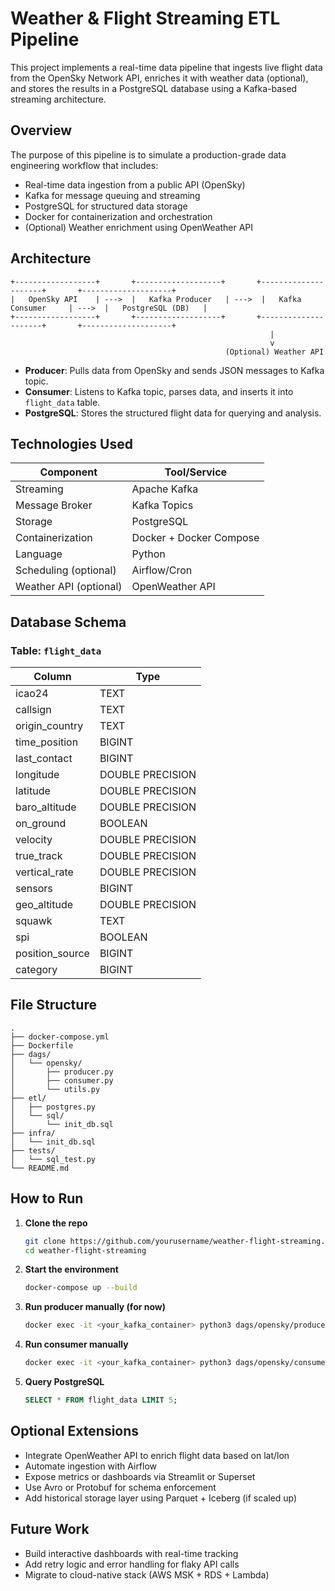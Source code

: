 # Weather & Flight Streaming ETL Pipeline

This project implements a real-time data pipeline that ingests live flight data from the OpenSky Network API, enriches it with weather data (optional), and stores the results in a PostgreSQL database using a Kafka-based streaming architecture.

## Overview

The purpose of this pipeline is to simulate a production-grade data engineering workflow that includes:

- Real-time data ingestion from a public API (OpenSky)
- Kafka for message queuing and streaming
- PostgreSQL for structured data storage
- Docker for containerization and orchestration
- (Optional) Weather enrichment using OpenWeather API

## Architecture

```text
+------------------+       +-------------------+       +---------------------+       +--------------------+
|   OpenSky API    | --->  |   Kafka Producer   | --->  |   Kafka Consumer     | --->  |   PostgreSQL (DB)   |
+------------------+       +-------------------+       +---------------------+       +--------------------+
                                                          |
                                                          v
                                                (Optional) Weather API
```

- **Producer**: Pulls data from OpenSky and sends JSON messages to Kafka topic.
- **Consumer**: Listens to Kafka topic, parses data, and inserts it into `flight_data` table.
- **PostgreSQL**: Stores the structured flight data for querying and analysis.

## Technologies Used

| Component         | Tool/Service           |
|------------------|------------------------|
| Streaming        | Apache Kafka           |
| Message Broker   | Kafka Topics           |
| Storage          | PostgreSQL             |
| Containerization | Docker + Docker Compose|
| Language         | Python                 |
| Scheduling (optional) | Airflow/Cron       |
| Weather API (optional) | OpenWeather API   |

## Database Schema

### Table: `flight_data`

| Column           | Type             |
|------------------|------------------|
| icao24           | TEXT             |
| callsign         | TEXT             |
| origin_country   | TEXT             |
| time_position    | BIGINT           |
| last_contact     | BIGINT           |
| longitude        | DOUBLE PRECISION |
| latitude         | DOUBLE PRECISION |
| baro_altitude    | DOUBLE PRECISION |
| on_ground        | BOOLEAN          |
| velocity         | DOUBLE PRECISION |
| true_track       | DOUBLE PRECISION |
| vertical_rate    | DOUBLE PRECISION |
| sensors          | BIGINT           |
| geo_altitude     | DOUBLE PRECISION |
| squawk           | TEXT             |
| spi              | BOOLEAN          |
| position_source  | BIGINT           |
| category         | BIGINT           |

## File Structure

```text
.
├── docker-compose.yml
├── Dockerfile
├── dags/
│   └── opensky/
│       ├── producer.py
│       ├── consumer.py
│       └── utils.py
├── etl/
│   ├── postgres.py
│   └── sql/
│       └── init_db.sql
├── infra/
│   └── init_db.sql
├── tests/
│   └── sql_test.py
└── README.md
```

## How to Run

1. **Clone the repo**
   ```bash
   git clone https://github.com/yourusername/weather-flight-streaming.git
   cd weather-flight-streaming
   ```

2. **Start the environment**
   ```bash
   docker-compose up --build
   ```

3. **Run producer manually (for now)**
   ```bash
   docker exec -it <your_kafka_container> python3 dags/opensky/producer.py
   ```

4. **Run consumer manually**
   ```bash
   docker exec -it <your_kafka_container> python3 dags/opensky/consumer.py
   ```

5. **Query PostgreSQL**
   ```sql
   SELECT * FROM flight_data LIMIT 5;
   ```

## Optional Extensions

- Integrate OpenWeather API to enrich flight data based on lat/lon
- Automate ingestion with Airflow
- Expose metrics or dashboards via Streamlit or Superset
- Use Avro or Protobuf for schema enforcement
- Add historical storage layer using Parquet + Iceberg (if scaled up)

## Future Work

- Build interactive dashboards with real-time tracking
- Add retry logic and error handling for flaky API calls
- Migrate to cloud-native stack (AWS MSK + RDS + Lambda)